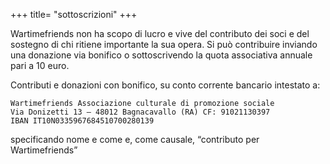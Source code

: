 +++
title= "sottoscrizioni"
+++

Wartimefriends non ha scopo di lucro e vive del contributo dei soci e del sostegno di chi ritiene importante la sua opera.
Si può contribuire inviando una donazione via bonifico o sottoscrivendo la quota associativa annuale pari a 10 euro.
 
Contributi e donazioni con bonifico, su conto corrente bancario intestato a:

    Wartimefriends Associazione culturale di promozione sociale
    Via Donizetti 13 – 48012 Bagnacavallo (RA) CF: 91021130397
    IBAN IT10N0335967684510700280139

specificando  nome e come e, come causale, “contributo per Wartimefriends” 